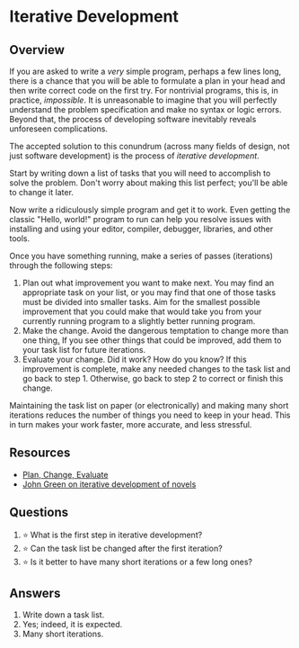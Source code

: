 # Iterative Development
## Overview
If you are asked to write a *very* simple program, perhaps a few lines long, there is a chance that you will be able to formulate a plan in your head and then write correct code on the first try. For nontrivial programs, this is, in practice, *impossible*. It is unreasonable to imagine that you will perfectly understand the problem specification and make no syntax or logic errors. Beyond that, the process of developing software inevitably reveals unforeseen complications.

The accepted solution to this conundrum (across many fields of design, not just software development) is the process of *iterative development*.

Start by writing down a list of tasks that you will need to accomplish to solve the problem. Don't worry about making this list perfect; you'll be able to change it later.
 
Now write a ridiculously simple program and get it to work. Even getting the classic "Hello, world!" program to run can help you resolve issues with installing and using your editor, compiler, debugger, libraries, and other tools.

Once you have something running, make a series of passes (iterations) through the following steps:

1. Plan out what improvement you want to make next. You may find an appropriate task on your list, or you may find that one of those tasks must be divided into smaller tasks. Aim for the smallest possible improvement that you could make that would take you from your currently running program to a slightly better running program.
1. Make the change. Avoid the dangerous temptation to change more than one thing[.](https://www.youtube.com/watch?v=ed8CTu3FOZA) If you see other things that could be improved, add them to your task list for future iterations.
1. Evaluate your change. Did it work? How do you know? If this improvement is complete, make any needed changes to the task list and go back to step 1. Otherwise, go back to step 2 to correct or finish this change.

Maintaining the task list on paper (or electronically) and making many short iterations reduces the number of things you need to keep in your head. This in turn makes your work faster, more accurate, and less stressful. 

## Resources
- [Plan, Change, Evaluate](../administrivia/how_to_college.md#plan-change-evaluate)
- [John Green on iterative development of novels](https://www.youtube.com/watch?v=PCTO91aBFXk)
## Questions
1. :star: What is the first step in iterative development?
1. :star: Can the task list be changed after the first iteration?
1. :star: Is it better to have many short iterations or a few long ones?
## Answers
1. Write down a task list.
1. Yes; indeed, it is expected.
1. Many short iterations.
